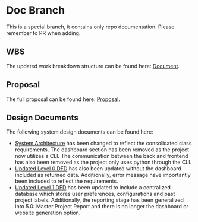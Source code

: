 # Doc Branch

This is a special branch, it contains only repo documentation. Please remember to PR when adding.

## WBS

The updated work breakdown structure can be found here: [Document](https://docs.google.com/document/d/14xTcbo7oqY1eJYlc_12lj7w51ntVrq_tD3oteBhNw50/edit?usp=sharing).

## Proposal

The full proposal can be found here: [Proposal](project-plan/project-plan.md).

## Design Documents

The following system design documents can be found here:
- [System Architecture](design/sys_architecture.png) has been changed to reflect the consolidated class requirements. The dashboard section has been removed as the project now utilizes a CLI. The communication between the back and frontend has also been removed as the project only uses python through the CLI.
- [Updated Level 0 DFD](design/data-flow-diagrams/Milestone1/Group-18-Milestone1-Level0-DFD.jpg) has also been updated without the dashboard included as returned data. Additionally, error message have importantly been included to reflect the requirements.
- [Updated Level 1 DFD](design/data-flow-diagrams/Milestone1/Group18-Milestone1-Level1DFD.jpg) has been updated to include a centralized database which stores user preferences, configurations and past project labels. Additionally, the reporting stage has been generalized into 5.0: Master Project Report and there is no longer the dashboard or website generation option.


